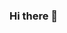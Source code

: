 ### Hi there 👋

<!--
**zeapherine/zeapherine** is a ✨ _special_ ✨ repository because its `README.md` (this file) appears on your GitHub profile.

Here are some ideas to get you started:

- 🔭 I’m currently working on React App.
- 🌱 I’m currently learning Node JS & express.js.
- 👯 I’m looking to collaborate on industy projects for experience.
- 💬 Ask me about MERN stack, linux.
- 📫 How to reach me: twitter: @zeapherine

-->
